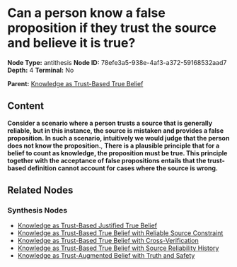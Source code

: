 # Can a person know a false proposition if they trust the source and believe it is true?

**Node Type:** antithesis
**Node ID:** 78efe3a5-938e-4af3-a372-59168532aad7
**Depth:** 4
**Terminal:** No

**Parent:** [Knowledge as Trust-Based True Belief](knowledge-as-trust-based-true-belief-synthesis-332f424d-a3dc-43f3-ba77-0cda923b8bb6.md)

## Content

**Consider a scenario where a person trusts a source that is generally reliable, but in this instance, the source is mistaken and provides a false proposition. In such a scenario, intuitively we would judge that the person does not know the proposition.**, **There is a plausible principle that for a belief to count as knowledge, the proposition must be true. This principle together with the acceptance of false propositions entails that the trust-based definition cannot account for cases where the source is wrong.**

## Related Nodes

### Synthesis Nodes

- [Knowledge as Trust-Based Justified True Belief](knowledge-as-trust-based-justified-true-belief-synthesis-9ce0a709-e72f-460e-9fa2-90afe934861c.md)
- [Knowledge as Trust-Based True Belief with Reliable Source Constraint](knowledge-as-trust-based-true-belief-with-reliable-source-constraint-synthesis-14e0bc2c-02e8-4199-a3f9-cde00bd4a88e.md)
- [Knowledge as Trust-Based True Belief with Cross-Verification](knowledge-as-trust-based-true-belief-with-cross-verification-synthesis-16aeb331-ecc0-4810-a0cc-e59799dcee31.md)
- [Knowledge as Trust-Based True Belief with Source Reliability History](knowledge-as-trust-based-true-belief-with-source-reliability-history-synthesis-e54282be-4e34-462a-8739-0ee03719998d.md)
- [Knowledge as Trust-Augmented Belief with Truth and Safety](knowledge-as-trust-augmented-belief-with-truth-and-safety-synthesis-5652ebb1-2e87-46c5-9f53-610d23363302.md)
